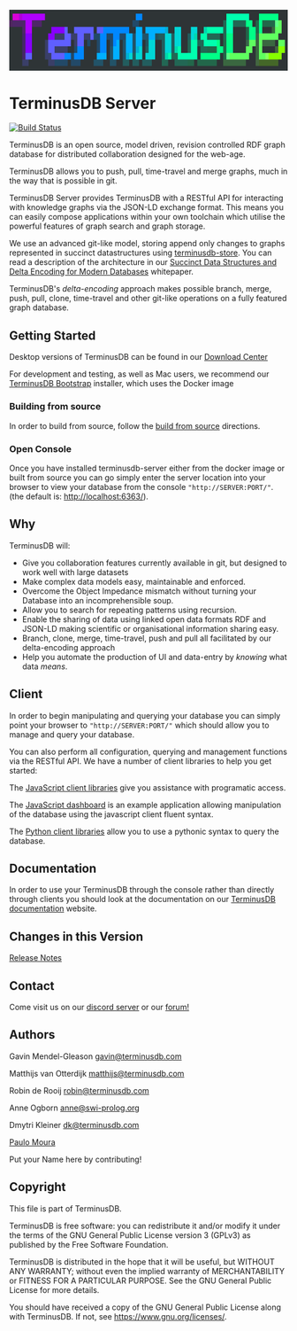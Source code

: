 ![](terminusdb.png)

# TerminusDB Server

[![Build Status](https://travis-ci.com/terminusdb/terminusdb-server.svg?branch=master)](https://travis-ci.com/terminusdb/terminusdb-server)

TerminusDB is an open source, model driven, revision controlled RDF
graph database for distributed collaboration designed for the web-age.

TerminusDB allows you to push, pull, time-travel and merge graphs,
much in the way that is possible in git.

TerminusDB Server provides TerminusDB with a RESTful API for
interacting with knowledge graphs via the JSON-LD exchange
format. This means you can easily compose applications within your own
toolchain which utilise the powerful features of graph search and
graph storage.

We use an advanced git-like model, storing append only changes to
graphs represented in succinct datastructures using
[terminusdb-store](https://github.com/terminusdb/terminusdb-store). You
can read a description of the architecture in our [Succinct Data
Structures and Delta Encoding for Modern
Databases](docs/whitepaper/terminusdb.pdf) whitepaper.

TerminusDB's *delta-encoding* approach makes possible branch, merge,
push, pull, clone, time-travel and other git-like operations on a fully
featured graph database.

## Getting Started

Desktop versions of TerminusDB can be found in our [Download Center](https://terminusdb.com/hub/download)

For development and testing, as well as Mac users, we recommend our [TerminusDB Bootstrap](https://github.com/terminusdb/terminusdb-bootstrap) installer, which uses the Docker image

### Building from source

In order to build from source, follow the [build from source](docs/BUILD.md) directions.

### Open Console

Once you have installed terminusdb-server either from the docker image or built from source you can go simply enter the server location into your browser to view your database from the console `"http://SERVER:PORT/"`. (the default is: [http://localhost:6363/](http://localhost:6363/)).

## Why

TerminusDB will:

* Give you collaboration features currently available in git, but designed to work well with large datasets
* Make complex data models easy, maintainable and enforced.
* Overcome the Object Impedance mismatch without turning your Database into an incomprehensible soup.
* Allow you to search for repeating patterns using recursion.
* Enable the sharing of data using linked open data formats RDF and JSON-LD making scientific or organisational information sharing easy.
* Branch, clone, merge, time-travel, push and pull all facilitated by our delta-encoding approach
* Help you automate the production of UI and data-entry by *knowing* what data *means*.

## Client

In order to begin manipulating and querying your database you can
simply point your browser to `"http://SERVER:PORT/"` which should
allow you to manage and query your database.

You can also perform all configuration, querying and management
functions via the RESTful API. We have a number of client libraries to
help you get started:

The [JavaScript client libraries](https://github.com/terminusdb/terminusdb-client) give you
assistance with programatic access.

The [JavaScript dashboard](https://github.com/terminusdb/terminusdb-dashboard) is an example
application allowing manipulation of the database using the javascript client fluent syntax.

The [Python client libraries](https://github.com/terminusdb/terminusdb-client-python) allow
you to use a pythonic syntax to query the database.

## Documentation

In order to use your TerminusDB through the console rather than
directly through clients you should look at the documentation on our
[TerminusDB documentation](https://terminusdb.com/documentation/) website.

## Changes in this Version

[Release Notes](RELEASE_NOTES.md)

## Contact

Come visit us on our [discord server](https://discord.gg/yTJKAma)
or our [forum!](https://discuss.terminusdb.com)

## Authors

Gavin Mendel-Gleason <gavin@terminusdb.com>

Matthijs van Otterdijk <matthijs@terminusdb.com>

Robin de Rooij <robin@terminusdb.com>

Anne Ogborn <anne@swi-prolog.org>

Dmytri Kleiner <dk@terminusdb.com>

[Paulo Moura](https://github.com/pmoura)

Put your Name here by contributing!

## Copyright

This file is part of TerminusDB.

TerminusDB is free software: you can redistribute it and/or modify
it under the terms of the GNU General Public License version 3 (GPLv3) as published by
the Free Software Foundation.

TerminusDB is distributed in the hope that it will be useful,
but WITHOUT ANY WARRANTY; without even the implied warranty of
MERCHANTABILITY or FITNESS FOR A PARTICULAR PURPOSE.  See the
GNU General Public License for more details.

You should have received a copy of the GNU General Public License
along with TerminusDB.  If not, see <https://www.gnu.org/licenses/>.
